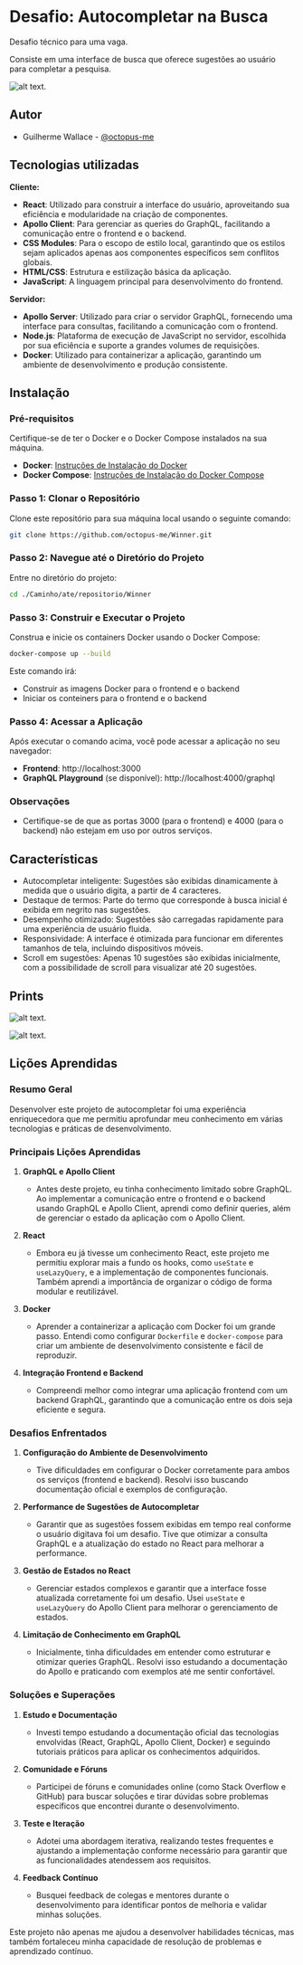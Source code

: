 
# Desafio: Autocompletar na Busca

Desafio técnico para uma vaga.

Consiste em uma interface de busca que oferece sugestões ao usuário para completar a pesquisa.


![alt text](./FrontEnd/autocomplete/Imagens/image-10.png).


## Autor

- Guilherme Wallace - [@octopus-me](https://github.com/octopus-me)


## Tecnologias utilizadas

**Cliente:** 
- **React**: Utilizado para construir a interface do usuário, aproveitando sua eficiência e modularidade na criação de componentes.
- **Apollo Client**: Para gerenciar as queries do GraphQL, facilitando a comunicação entre o frontend e o backend.
- **CSS Modules**: Para o escopo de estilo local, garantindo que os estilos sejam aplicados apenas aos componentes específicos sem conflitos globais.
- **HTML/CSS**: Estrutura e estilização básica da aplicação.
- **JavaScript**: A linguagem principal para desenvolvimento do frontend.

**Servidor:** 
- **Apollo Server**: Utilizado para criar o servidor GraphQL, fornecendo uma interface para consultas, facilitando a comunicação com o frontend.
- **Node.js**: Plataforma de execução de JavaScript no servidor, escolhida por sua eficiência e suporte a grandes volumes de requisições.
- **Docker**: Utilizado para containerizar a aplicação, garantindo um ambiente de desenvolvimento e produção consistente.

## Instalação

### Pré-requisitos

Certifique-se de ter o Docker e o Docker Compose instalados na sua máquina.

- **Docker**: [Instruções de Instalação do Docker](https://docs.docker.com/get-docker/)
- **Docker Compose**: [Instruções de Instalação do Docker Compose](https://docs.docker.com/compose/install/)

### Passo 1: Clonar o Repositório

Clone este repositório para sua máquina local usando o seguinte comando:

```sh
git clone https://github.com/octopus-me/Winner.git
```

### Passo 2: Navegue até o Diretório do Projeto

Entre no diretório do projeto:

```sh
cd ./Caminho/ate/repositorio/Winner
```

### Passo 3: Construir e Executar o Projeto

Construa e inicie os containers Docker usando o Docker Compose:

```sh
docker-compose up --build
```

Este comando irá:

- Construir as imagens Docker para o frontend e o backend
- Iniciar os conteiners para o frontend e o backend

### Passo 4: Acessar a Aplicação

Após executar o comando acima, você pode acessar a aplicação no seu navegador:

- **Frontend**: http://localhost:3000
- **GraphQL Playground** (se disponível): http://localhost:4000/graphql


### Observações

- Certifique-se de que as portas 3000 (para o frontend) e 4000 (para o backend) não estejam em uso por outros serviços.
## Características

- Autocompletar inteligente: Sugestões são exibidas dinamicamente à medida que o usuário digita, a partir de 4 caracteres.
- Destaque de termos: Parte do termo que corresponde à busca inicial é exibida em negrito nas sugestões.
- Desempenho otimizado: Sugestões são carregadas rapidamente para uma experiência de usuário fluida.
- Responsividade: A interface é otimizada para funcionar em diferentes tamanhos de tela, incluindo dispositivos móveis.
- Scroll em sugestões: Apenas 10 sugestões são exibidas inicialmente, com a possibilidade de scroll para visualizar até 20 sugestões.

## Prints

![alt text](./FrontEnd/autocomplete/Imagens/image-11.png).

![alt text](./FrontEnd/autocomplete/Imagens/image-12.png).

## Lições Aprendidas

### Resumo Geral

Desenvolver este projeto de autocompletar foi uma experiência enriquecedora que me permitiu aprofundar meu conhecimento em várias tecnologias e práticas de desenvolvimento. 

### Principais Lições Aprendidas

1. **GraphQL e Apollo Client**
   - Antes deste projeto, eu tinha conhecimento limitado sobre GraphQL. Ao implementar a comunicação entre o frontend e o backend usando GraphQL e Apollo Client, aprendi como definir queries, além de gerenciar o estado da aplicação com o Apollo Client.

2. **React**
   - Embora eu já tivesse um conhecimento React, este projeto me permitiu explorar mais a fundo os hooks, como `useState` e `useLazyQuery`, e a implementação de componentes funcionais. Também aprendi a importância de organizar o código de forma modular e reutilizável.

3. **Docker**
   - Aprender a containerizar a aplicação com Docker foi um grande passo. Entendi como configurar `Dockerfile` e `docker-compose` para criar um ambiente de desenvolvimento consistente e fácil de reproduzir.

4. **Integração Frontend e Backend**
   - Compreendi melhor como integrar uma aplicação frontend com um backend GraphQL, garantindo que a comunicação entre os dois seja eficiente e segura.

### Desafios Enfrentados

1. **Configuração do Ambiente de Desenvolvimento**
   - Tive dificuldades em configurar o Docker corretamente para ambos os serviços (frontend e backend). Resolvi isso buscando documentação oficial e exemplos de configuração.

2. **Performance de Sugestões de Autocompletar**
   - Garantir que as sugestões fossem exibidas em tempo real conforme o usuário digitava foi um desafio. Tive que otimizar a consulta GraphQL e a atualização do estado no React para melhorar a performance.

3. **Gestão de Estados no React**
   - Gerenciar estados complexos e garantir que a interface fosse atualizada corretamente foi um desafio. Usei `useState` e `useLazyQuery` do Apollo Client para melhorar o gerenciamento de estados.

4. **Limitação de Conhecimento em GraphQL**
   - Inicialmente, tinha dificuldades em entender como estruturar e otimizar queries GraphQL. Resolvi isso estudando a documentação do Apollo e praticando com exemplos até me sentir confortável.

### Soluções e Superações

1. **Estudo e Documentação**
   - Investi tempo estudando a documentação oficial das tecnologias envolvidas (React, GraphQL, Apollo Client, Docker) e seguindo tutoriais práticos para aplicar os conhecimentos adquiridos.

2. **Comunidade e Fóruns**
   - Participei de fóruns e comunidades online (como Stack Overflow e GitHub) para buscar soluções e tirar dúvidas sobre problemas específicos que encontrei durante o desenvolvimento.

3. **Teste e Iteração**
   - Adotei uma abordagem iterativa, realizando testes frequentes e ajustando a implementação conforme necessário para garantir que as funcionalidades atendessem aos requisitos.

4. **Feedback Contínuo**
   - Busquei feedback de colegas e mentores durante o desenvolvimento para identificar pontos de melhoria e validar minhas soluções.

Este projeto não apenas me ajudou a desenvolver habilidades técnicas, mas também fortaleceu minha capacidade de resolução de problemas e aprendizado contínuo.
